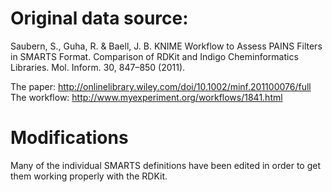 # Original data source:
Saubern, S., Guha, R. & Baell, J. B. KNIME Workflow to Assess PAINS
Filters in SMARTS Format. Comparison of RDKit and Indigo
Cheminformatics Libraries. Mol. Inform. 30, 847–850 (2011). 

  The paper: http://onlinelibrary.wiley.com/doi/10.1002/minf.201100076/full
  The workflow: http://www.myexperiment.org/workflows/1841.html

# Modifications
Many of the individual SMARTS definitions have been edited in order to
get them working properly with the RDKit.

